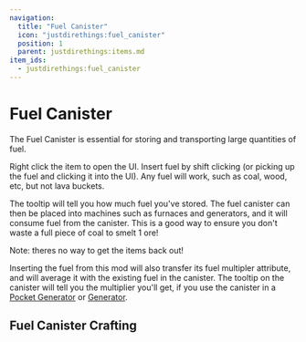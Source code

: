 ```yaml
---
navigation:
  title: "Fuel Canister"
  icon: "justdirethings:fuel_canister"
  position: 1
  parent: justdirethings:items.md
item_ids:
  - justdirethings:fuel_canister
---
```


# Fuel Canister

The Fuel Canister is essential for storing and transporting large quantities of fuel.

Right click the item to open the UI. Insert fuel by shift clicking (or picking up the fuel and clicking it into the UI). Any fuel will work, such as coal, wood, etc, but not lava buckets.

The tooltip will tell you how much fuel you've stored. The fuel canister can then be placed into machines such as furnaces and generators, and it will consume fuel from the canister. This is a good way to ensure you don't waste a full piece of coal to smelt 1 ore!

Note: theres no way to get the items back out!

Inserting the fuel from this mod will also transfer its fuel multipler attribute, and will average it with the existing fuel in the canister. The tooltip on the canister will tell you the multiplier you'll get, if you use the canister in a [Pocket Generator](./item_pocket_generator.md) or [Generator](./mach_generatort1.md).

## Fuel Canister Crafting



<Recipe id="justdirethings:fuel_canister" />

